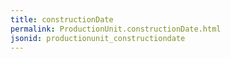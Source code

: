 ```yaml
---
title: constructionDate
permalink: ProductionUnit.constructionDate.html
jsonid: productionunit_constructiondate
---
```

